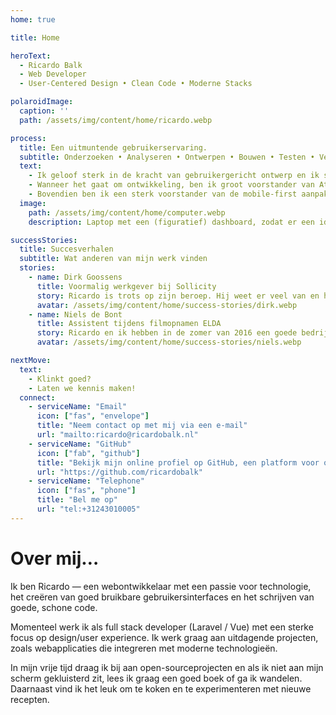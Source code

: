 ```yaml
---
home: true

title: Home

heroText:
  - Ricardo Balk
  - Web Developer
  - User-Centered Design • Clean Code • Moderne Stacks

polaroidImage:
  caption: ''
  path: /assets/img/content/home/ricardo.webp

process:
  title: Een uitmuntende gebruikerservaring.
  subtitle: Onderzoeken • Analyseren • Ontwerpen • Bouwen • Testen • Verbeteren
  text:
    - Ik geloof sterk in de kracht van gebruikergericht ontwerp en ik streef altijd naar het creëren van een prettige gebruikerservaring. Ik geloof dat door ons te richten op de gebruiker en hun behoeften, we producten kunnen creëren die zowel functioneel als visueel aantrekkelijk zijn, die uiteindelijk leiden tot een betere gebruikerservaring.
    - Wanneer het gaat om ontwikkeling, ben ik groot voorstander van Atomic Design. Deze methode helpt om consistente, modulaire en herbruikbare componenten te creëren die gemakkelijk samengevoegd worden tot grotere, complexere interfaces.
    - Bovendien ben ik een sterk voorstander van de mobile-first aanpak. Ik geloof dat mobiele apparaten nu de primaire manier zijn waarop mensen toegang hebben tot het web en dat een goede mobiele ervaring de basis is voor een goede webervaring.
  image:
    path: /assets/img/content/home/computer.webp
    description: Laptop met een (figuratief) dashboard, zodat er een idee ontstaat wat voor soort webapplicaties tot de mogelijkheden behoren.

successStories:
  title: Succesverhalen
  subtitle: Wat anderen van mijn werk vinden
  stories:
    - name: Dirk Goossens
      title: Voormalig werkgever bij Sollicity
      story: Ricardo is trots op zijn beroep. Hij weet er veel van en heeft een grote ambitie om altijd meer te leren. Hij is vrolijk, sociaal en ik waardeerde zijn tijd bij Sollicity.
      avatar: /assets/img/content/home/success-stories/dirk.webp
    - name: Niels de Bont
      title: Assistent tijdens filmopnamen ELDA
      story: Ricardo en ik hebben in de zomer van 2016 een goede bedrijfsfilm gemaakt. Ricardo werkt op een gestructureerde manier, waardoor we vlot een goede film maakten. Het was een prettige samenwerking.
      avatar: /assets/img/content/home/success-stories/niels.webp

nextMove:
  text:
    - Klinkt goed?
    - Laten we kennis maken!
  connect:
    - serviceName: "Email"
      icon: ["fas", "envelope"]
      title: "Neem contact op met mij via een e-mail"
      url: "mailto:ricardo@ricardobalk.nl"
    - serviceName: "GitHub"
      icon: ["fab", "github"]
      title: "Bekijk mijn online profiel op GitHub, een platform voor open source softwareontwikkeling"
      url: "https://github.com/ricardobalk"
    - serviceName: "Telephone"
      icon: ["fas", "phone"]
      title: "Bel me op"
      url: "tel:+31243010005"
---
```


<h1>Over mij&hellip;</h1>

<p>
  Ik ben Ricardo — een webontwikkelaar met een passie voor technologie, het creëren van goed bruikbare gebruikersinterfaces en het schrijven van goede, schone code.
</p>

<p>
  Momenteel werk ik als full stack developer (Laravel / Vue) met een sterke focus op design/user experience. Ik werk graag aan uitdagende projecten, zoals webapplicaties die integreren met moderne technologieën.
</p>

<p>
  In mijn vrije tijd draag ik bij aan open-sourceprojecten en als ik niet aan mijn scherm gekluisterd zit, lees ik graag een goed boek of ga ik wandelen. Daarnaast vind ik het leuk om te koken en te experimenteren met nieuwe recepten.
</p>